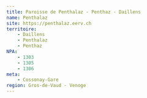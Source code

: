 ```yaml
---
title: Paroisse de Penthalaz - Penthaz - Daillens
name: Penthalaz
site: https://penthalaz.eerv.ch
territoire:
    - Daillens
    - Penthalaz
    - Penthaz
NPA:
    - 1303
    - 1305
    - 1306
meta:
    - Cossonay-Gare
region: Gros-de-Vaud - Venoge
---
```

